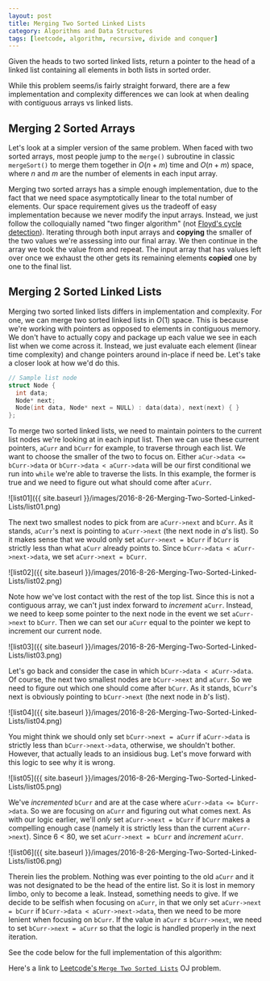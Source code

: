 ```yaml
---
layout: post
title: Merging Two Sorted Linked Lists
category: Algorithms and Data Structures
tags: [leetcode, algorithm, recursive, divide and conquer]
---
```


Given the heads to two sorted linked lists, return a pointer to the head of a linked
list containing all elements in both lists in sorted order.

While this problem seems/is fairly straight forward, there are a few implementation and
complexity differences we can look at when dealing with contiguous arrays vs linked lists.

## Merging 2 Sorted Arrays

Let's look at a simpler version of the same problem. When faced with two sorted arrays,
most people jump to the `merge()` subroutine in classic `mergeSort()` to merge them together
in $O(n+m)$ time and $O(n+m)$ space, where $n$ and $m$ are the number of elements in each input
array.

Merging two sorted arrays has a simple enough implementation, due to the fact that we need space
asymptotically linear to the total number of elements. Our space requirement gives us the tradeoff
of easy implementation because we never modify the input arrays. Instead, we just follow the colloquially
named "two finger algorithm" (not [Floyd's cycle detection](http://math.mit.edu/~rpeng/18434/cycleDetection.pdf)).
Iterating through both input arrays and **copying** the smaller of the two values we're assessing
into our final array. We then continue in the array we took the value from and repeat. The input
array that has values left over once we exhaust the other gets its remaining elements **copied**
one by one to the final list.

## Merging 2 Sorted Linked Lists

Merging two sorted linked lists differs in implementation and complexity. For one, we can merge two
sorted linked lists in $O(1)$ space. This is because we're working with pointers as opposed to elements
in contiguous memory. We don't have to actually copy and package up each value we see in each list when
we come across it. Instead, we just evaluate each element (linear time complexity) and change pointers
around in-place if need be. Let's take a closer look at how we'd do this.

```cpp
// Sample list node
struct Node {
  int data;
  Node* next;
  Node(int data, Node* next = NULL) : data(data), next(next) { }
};
```

To merge two sorted linked lists, we need to maintain pointers to the current list nodes we're looking at in each input list. Then
we can use these current pointers, `aCurr` and `bCurr` for example, to traverse through each list. We want to choose the smaller
of the two to focus on. Either `aCur->data <= bCurr->data` or `bCurr->data < aCurr->data` will be our first conditional
we run into `while` we're able to traverse the lists. In this example, the former is true and we need to figure out what should
come after `aCurr`.

![list01]({{ site.baseurl }}/images/2016-8-26-Merging-Two-Sorted-Linked-Lists/list01.png)

The next two smallest nodes to pick from are `aCurr->next` and `bCurr`. As it stands, `aCurr`'s next is pointing to
`aCurr->next` (the next node in $a$'s list). So it makes sense that we would only set `aCurr->next = bCurr` if `bCurr`
is strictly less than what `aCurr` already points to. Since `bCurr->data < aCurr->next->data`, we set `aCurr->next = bCurr`.

![list02]({{ site.baseurl }}/images/2016-8-26-Merging-Two-Sorted-Linked-Lists/list02.png)

Note how we've lost contact with the rest of the top list. Since this is not a contiguous array, we can't just index
forward to *increment* `aCurr`. Instead, we need to keep some pointer to the next node in the event we set `aCurr->next`
to `bCurr`. Then we can set our `aCurr` equal to the pointer we kept to increment our current node.

![list03]({{ site.baseurl }}/images/2016-8-26-Merging-Two-Sorted-Linked-Lists/list03.png)

Let's go back and consider the case in which `bCurr->data < aCurr->data`. Of course, the next two smallest nodes are `bCurr->next` and `aCurr`.
So we need to figure out which one should come after `bCurr`. As it stands, `bCurr`'s next is obviously pointing to `bCurr->next` (the next
node in $b$'s list).

![list04]({{ site.baseurl }}/images/2016-8-26-Merging-Two-Sorted-Linked-Lists/list04.png)

You might think we should only set `bCurr->next = aCurr` if `aCurr->data` is strictly less than `bCurr->next->data`, otherwise,
we shouldn't bother. However, that actually leads to an insidious bug. Let's move forward with this logic to see why it is wrong.

![list05]({{ site.baseurl }}/images/2016-8-26-Merging-Two-Sorted-Linked-Lists/list05.png)

We've *incremented* `bCurr` and are at the case where `aCurr->data <= bCurr->data`. So we are focusing on
`aCurr` and figuring out what comes next. As with our logic earlier, we'll *only* set `aCurr->next = bCurr` if `bCurr` makes a compelling
enough case (namely it is strictly less than the current `aCurr->next`). Since 6 < 80, we set `aCurr->next = bCurr` and *increment* `aCurr`.

![list06]({{ site.baseurl }}/images/2016-8-26-Merging-Two-Sorted-Linked-Lists/list06.png)

Therein lies the problem. Nothing was ever pointing to the old `aCurr` and it was not designated to be the head of the entire list. So it
is lost in memory limbo, only to become a leak. Instead, something needs to give. If we decide to be selfish when focusing on `aCurr`, in that
we only set `aCurr->next = bCurr` if `bCurr->data < aCurr->next->data`, then we need to be more lenient when focusing on `bCurr`. If the value in
`aCurr` $\leq$ `bCurr->next`, we need to set `bCurr->next = aCurr` so that the logic is handled properly in the next iteration.

See the code below for the full implementation of this algorithm:

<script src="https://gist.github.com/domfarolino/6482c4f902e0886b130e332d226271d3.js"></script>

Here's a link to [Leetcode's `Merge Two Sorted Lists`](https://leetcode.com/problems/merge-two-sorted-lists/) OJ problem.
